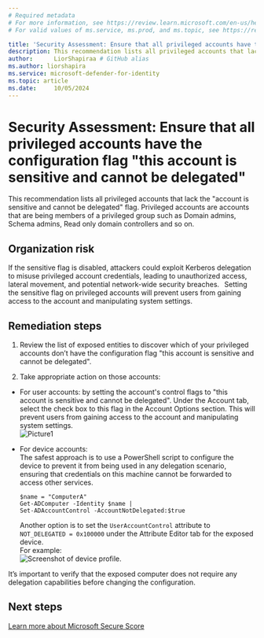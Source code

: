 ```yaml
---
# Required metadata
# For more information, see https://review.learn.microsoft.com/en-us/help/platform/learn-editor-add-metadata?branch=main
# For valid values of ms.service, ms.prod, and ms.topic, see https://review.learn.microsoft.com/en-us/help/platform/metadata-taxonomies?branch=main

title: 'Security Assessment: Ensure that all privileged accounts have the configuration flag "this account is sensitive and cannot be delegated"'
description: This recommendation lists all privileged accounts that lack the "account is sensitive and cannot be delegated" flag.
author:      LiorShapiraa # GitHub alias
ms.author: liorshapira
ms.service: microsoft-defender-for-identity
ms.topic: article
ms.date:     10/05/2024
---
```


# Security Assessment: Ensure that all privileged accounts have the configuration flag "this account is sensitive and cannot be delegated"

This recommendation lists all privileged accounts that lack the "account is sensitive and cannot be delegated" flag. Privileged accounts are accounts that are being members of a privileged group such as Domain admins, Schema admins, Read only domain controllers and so on. 

## Organization risk

If the sensitive flag is disabled, attackers could exploit Kerberos delegation to misuse privileged account credentials, leading to unauthorized access, lateral movement, and potential network-wide security breaches.   Setting the sensitive flag on privileged accounts will prevent users from gaining access to the account and manipulating system settings. 

## Remediation steps

1. Review the list of exposed entities to discover which of your privileged accounts don’t have the configuration flag "this account is sensitive and cannot be delegated". 

1. Take appropriate action on those accounts:

- For user accounts: by setting the account's control flags to "this account is sensitive and cannot be delegated". Under the Account tab, select the check box to this flag in the Account Options section. This will prevent users from gaining access to the account and manipulating system settings.    
![Picture1](media/ensure-privileged-accounts-with-sensitive-flag/administrator-properties.png)



- For device accounts:   
The safest approach is to use a PowerShell script to configure the device to prevent it from being used in any delegation scenario, ensuring that credentials on this machine cannot be forwarded to access other services.

    ```azurepowershell
  $name = "ComputerA"
  Get-ADComputer -Identity $name |
  Set-ADAccountControl -AccountNotDelegated:$true
  ```
  
    Another option is to set the `UserAccountControl` attribute to `NOT_DELEGATED = 0x100000` under the Attribute Editor tab for the exposed device.   
    For example:  
    ![Screenshot of device profile.](media/ensure-privileged-accounts-with-sensitive-flag/image1.png)

It’s important to verify that the exposed computer does not require any delegation capabilities before changing the configuration.

## Next steps

[Learn more about Microsoft Secure Score](/microsoft-365/security/defender/microsoft-secure-score)

